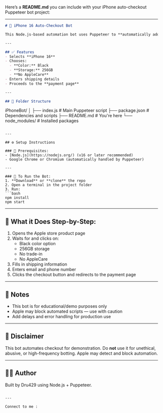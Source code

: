 Here’s a **README.md** you can include with your iPhone auto-checkout Puppeteer bot project:

---

```markdown
# 🛒 iPhone 16 Auto-Checkout Bot

This Node.js-based automation bot uses Puppeteer to **automatically add an iPhone 16 Black 256GB variant** (without AppleCare) to the cart and proceed to the **payment page**. It simulates user actions like selection, form-filling, and clicking buttons.

---

## ✅ Features
- Selects **iPhone 16**
- Chooses:
  - **Color:** Black
  - **Storage:** 256GB
  - **No AppleCare**
- Enters shipping details
- Proceeds to the **payment page**

---

## 📁 Folder Structure
```
iPhoneBot/
│
├── index.js            # Main Puppeteer script
├── package.json        # Dependencies and scripts
├── README.md           # You're here
└── node_modules/       # Installed packages
```

---

## ⚙️ Setup Instructions

### 🧩 Prerequisites:
- [Node.js](https://nodejs.org/) (v16 or later recommended)
- Google Chrome or Chromium (automatically handled by Puppeteer)

---

### 🧪 To Run the Bot:
1. **Download** or **clone** the repo
2. Open a terminal in the project folder
3. Run:
```bash
npm install
npm start
```

---

## 📝 What it Does Step-by-Step:
1. Opens the Apple store product page
2. Waits for and clicks on:
   - Black color option
   - 256GB storage
   - No trade-in
   - No AppleCare
3. Fills in shipping information
4. Enters email and phone number
5. Clicks the checkout button and redirects to the payment page

---

## 📌 Notes
- This bot is for educational/demo purposes only
- Apple may block automated scripts — use with caution
- Add delays and error handling for production use

---

## 🔐 Disclaimer
This bot automates checkout for demonstration. Do **not** use it for unethical, abusive, or high-frequency botting. Apple may detect and block automation.

---

## 👨‍💻 Author
Built by Dru429 using Node.js + Puppeteer.
```

---

Connect to me : 